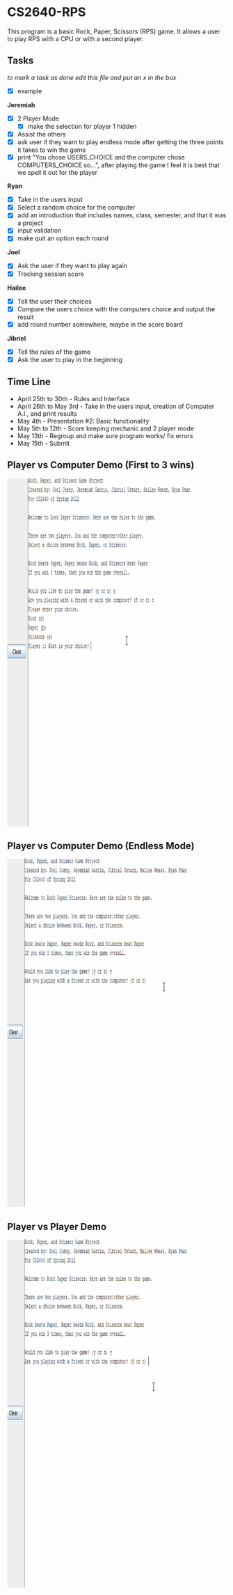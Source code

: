 # CS2640-RPS
This program is a basic Rock, Paper, Scissors (RPS) game. It allows a user to play RPS with a CPU or with a second player. 

## Tasks
_to mark a task as done edit this file and put an x in the box_
- [x] example

**Jeremiah**
- [x] 2 Player Mode
  - [x] make the selection for player 1 hidden
- [x] Assist the others
- [x] ask user if they want to play endless mode after getting the three points it takes to win the game
- [x] print "You chose USERS_CHOICE and the computer chose COMPUTERS_CHOICE so...", after playing the game I feel it is best that we spell it out for the player

**Ryan**
- [x] Take in the users input
- [x] Select a random choice for the computer
- [x] add an introduction that includes names, class, semester, and that it was a project
- [x] input validation
- [x] make quit an option each round

**Joel**
- [X] Ask the user if they want to play again
- [x] Tracking session score

**Hailee**
- [x] Tell the user their choices
- [X] Compare the users choice with the computers choice and output the result
- [x] add round number somewhere, maybe in the score board

**Jibriel**
- [x] Tell the rules of the game
- [x] Ask the user to play in the beginning

## Time Line
- April 25th to 30th - Rules and Interface
- April 26th to May 3rd - Take in the users input, creation of Computer A.I., and print results
- May 4th - Presentation #2: Basic functionality
- May 5th to 12th - Score keeping mechanic and 2 player mode
- May 13th - Regroup and make sure program works/ fix errors
- May 15th - Submit

## Player vs Computer Demo (First to 3 wins)
<img src="rps_game_demo_not_endless_mode.gif" width=800 height=800><br>

## Player vs Computer Demo (Endless Mode)
<img src="rps_game_demo_endless_mode.gif" width=800 height=800><br>

## Player vs Player Demo
<img src="rps_game_demo_p_v_p_mode.gif" width=800 height=800><br>

